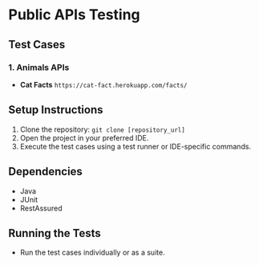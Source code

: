 # Public APIs Testing

## Test Cases

### 1. Animals APIs
- **Cat Facts** `https://cat-fact.herokuapp.com/facts/`


## Setup Instructions
1. Clone the repository: `git clone [repository_url]`
2. Open the project in your preferred IDE.
3. Execute the test cases using a test runner or IDE-specific commands.

## Dependencies
- Java
- JUnit
- RestAssured

## Running the Tests
- Run the test cases individually or as a suite.


